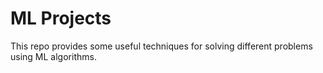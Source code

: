 # ML Projects
This repo provides some useful techniques for solving different problems using ML algorithms.
